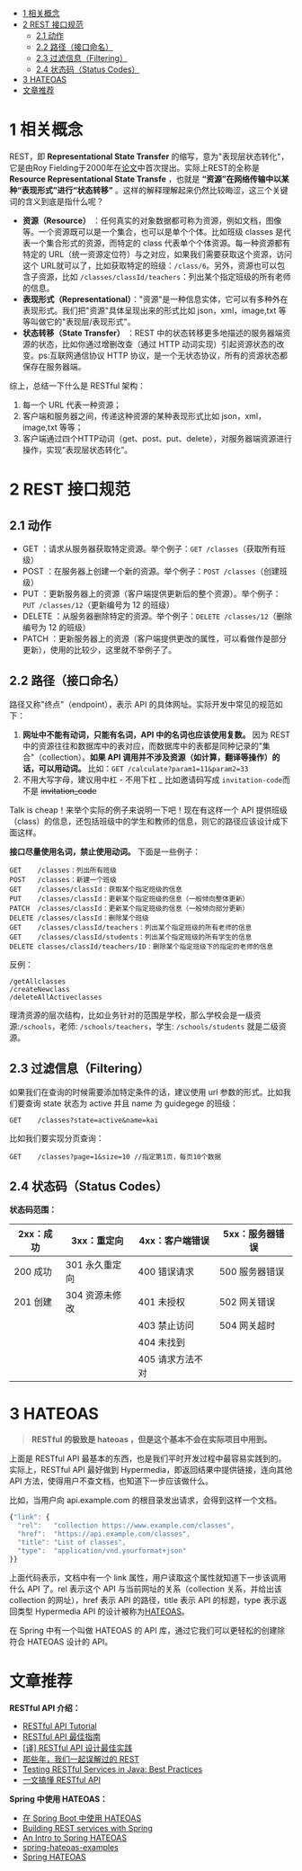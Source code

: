 - [1 相关概念](#1-相关概念)
- [2 REST 接口规范](#2-rest-接口规范)
  - [2.1 动作](#21-动作)
  - [2.2 路径（接口命名）](#22-路径接口命名)
  - [2.3 过滤信息（Filtering）](#23-过滤信息filtering)
  - [2.4 状态码（Status Codes）](#24-状态码status-codes)
- [3 HATEOAS](#3-hateoas)
- [文章推荐](#文章推荐)
# 1 相关概念

REST，即 **Representational State Transfer** 的缩写，意为"表现层状态转化"，它是由Roy Fielding于2000年在[论文](https://www.ics.uci.edu/~fielding/pubs/dissertation/rest_arch_style.htm)中首次提出。实际上REST的全称是 **Resource Representational State Transfe** ，也就是 **“资源”在网络传输中以某种“表现形式”进行“状态转移”** 。这样的解释理解起来仍然比较晦涩，这三个关键词的含义到底是指什么呢？

- **资源（Resource）** ：任何真实的对象数据都可称为资源，例如文档，图像等。一个资源既可以是一个集合，也可以是单个个体。比如班级 classes 是代表一个集合形式的资源，而特定的 class 代表单个个体资源。每一种资源都有特定的 URL（统一资源定位符）与之对应，如果我们需要获取这个资源，访问这个 URL就可以了，比如获取特定的班级：`/class/6`。另外，资源也可以包含子资源，比如 `/classes/classId/teachers`：列出某个指定班级的所有老师的信息。
- **表现形式（Representational）**："资源"是一种信息实体，它可以有多种外在表现形式。我们把"资源"具体呈现出来的形式比如 json，xml，image,txt 等等叫做它的"表现层/表现形式"。
- **状态转移（State Transfer）** ：REST 中的状态转移更多地描述的服务器端资源的状态，比如你通过增删改查（通过 HTTP 动词实现）引起资源状态的改变。ps:互联网通信协议 HTTP 协议，是一个无状态协议，所有的资源状态都保存在服务器端。

综上，总结一下什么是 RESTful 架构：

1. 每一个 URL 代表一种资源；
2. 客户端和服务器之间，传递这种资源的某种表现形式比如 json，xml，image,txt 等等；
3. 客户端通过四个HTTP动词（get、post、put、delete），对服务器端资源进行操作，实现”表现层状态转化”。

# 2 REST 接口规范

## 2.1 动作

- GET ：请求从服务器获取特定资源。举个例子：`GET /classes`（获取所有班级）
- POST ：在服务器上创建一个新的资源。举个例子：`POST /classes`（创建班级）
- PUT ：更新服务器上的资源（客户端提供更新后的整个资源）。举个例子：`PUT /classes/12`（更新编号为 12 的班级）
- DELETE ：从服务器删除特定的资源。举个例子：`DELETE /classes/12`（删除编号为 12 的班级）
- PATCH ：更新服务器上的资源（客户端提供更改的属性，可以看做作是部分更新），使用的比较少，这里就不举例子了。

## 2.2 路径（接口命名）

路径又称"终点"（endpoint），表示 API 的具体网址。实际开发中常见的规范如下：

1. **网址中不能有动词，只能有名词，API 中的名词也应该使用复数。** 因为 REST 中的资源往往和数据库中的表对应，而数据库中的表都是同种记录的"集合"（collection）。**如果 API 调用并不涉及资源（如计算，翻译等操作）的话，可以用动词。** 比如：`GET /calculate?param1=11&param2=33`
2. 不用大写字母，建议用中杠 - 不用下杠 \_ 比如邀请码写成 `invitation-code`而不是 ~~invitation_code~~

Talk is cheap！来举个实际的例子来说明一下吧！现在有这样一个 API 提供班级（class）的信息，还包括班级中的学生和教师的信息，则它的路径应该设计成下面这样。

**接口尽量使用名词，禁止使用动词。** 下面是一些例子：

```
GET    /classes：列出所有班级
POST   /classes：新建一个班级
GET    /classes/classId：获取某个指定班级的信息
PUT    /classes/classId：更新某个指定班级的信息（一般倾向整体更新）
PATCH  /classes/classId：更新某个指定班级的信息（一般倾向部分更新）
DELETE /classes/classId：删除某个班级
GET    /classes/classId/teachers：列出某个指定班级的所有老师的信息
GET    /classes/classId/students：列出某个指定班级的所有学生的信息
DELETE classes/classId/teachers/ID：删除某个指定班级下的指定的老师的信息
```

反例：

```
/getAllclasses
/createNewclass
/deleteAllActiveclasses
```

理清资源的层次结构，比如业务针对的范围是学校，那么学校会是一级资源:`/schools`，老师: `/schools/teachers`，学生: `/schools/students` 就是二级资源。

## 2.3 过滤信息（Filtering）

如果我们在查询的时候需要添加特定条件的话，建议使用 url 参数的形式。比如我们要查询 state 状态为 active 并且 name 为 guidegege 的班级：

```
GET    /classes?state=active&name=kai
```

比如我们要实现分页查询：

```
GET    /classes?page=1&size=10 //指定第1页，每页10个数据
```

## 2.4 状态码（Status Codes）

**状态码范围：**

| 2xx：成功 | 3xx：重定向    | 4xx：客户端错误  | 5xx：服务器错误 |
| --------- | -------------- | ---------------- | --------------- |
| 200 成功  | 301 永久重定向 | 400 错误请求     | 500 服务器错误  |
| 201 创建  | 304 资源未修改 | 401 未授权       | 502 网关错误    |
|           |                | 403 禁止访问     | 504 网关超时    |
|           |                | 404 未找到       |                 |
|           |                | 405 请求方法不对 |                 |


# 3 HATEOAS

> **RESTful 的极致是 hateoas ，但是这个基本不会在实际项目中用到。**

上面是 RESTful API 最基本的东西，也是我们平时开发过程中最容易实践到的。实际上，RESTful API 最好做到 Hypermedia，即返回结果中提供链接，连向其他 API 方法，使得用户不查文档，也知道下一步应该做什么。

比如，当用户向 api.example.com 的根目录发出请求，会得到这样一个文档。

```javascript
{"link": {
  "rel":   "collection https://www.example.com/classes",
  "href":  "https://api.example.com/classes",
  "title": "List of classes",
  "type":  "application/vnd.yourformat+json"
}}
```

上面代码表示，文档中有一个 link 属性，用户读取这个属性就知道下一步该调用什么 API 了。rel 表示这个 API 与当前网址的关系（collection 关系，并给出该 collection 的网址），href 表示 API 的路径，title 表示 API 的标题，type 表示返回类型 Hypermedia API 的设计被称为[HATEOAS](http://en.wikipedia.org/wiki/HATEOAS)。

在 Spring 中有一个叫做 HATEOAS 的 API 库，通过它我们可以更轻松的创建除符合 HATEOAS 设计的 API。

# 文章推荐

**RESTful API 介绍：**

- [RESTful API Tutorial](https://RESTfulapi.net/)
- [RESTful API 最佳指南](http://www.ruanyifeng.com/blog/2014/05/restful_api.html)
- [[译] RESTful API 设计最佳实践](https://juejin.im/entry/59e460c951882542f578f2f0)
- [那些年，我们一起误解过的 REST](https://segmentfault.com/a/1190000016313947)
- [Testing RESTful Services in Java: Best Practices](https://phauer.com/2016/testing-RESTful-services-java-best-practices/)
- [一文搞懂 RESTful API](https://xie.infoq.cn/article/ea83211ad22d0efe7299c3f11)

**Spring 中使用 HATEOAS：**

- [在 Spring Boot 中使用 HATEOAS](a)
- [Building REST services with Spring](https://spring.io/guides/tutorials/classmarks/) 
- [An Intro to Spring HATEOAS](https://www.baeldung.com/spring-hateoas-tutorial) 
- [spring-hateoas-examples](https://github.com/spring-projects/spring-hateoas-examples/tree/master/hypermedia)
- [Spring HATEOAS](https://spring.io/projects/spring-hateoas#learn) 